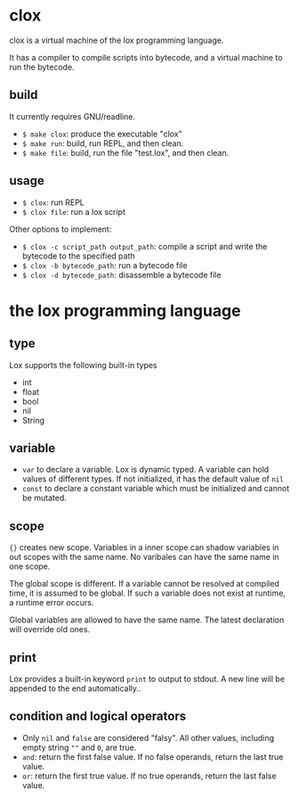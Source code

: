 
# clox
clox is a virtual machine of the lox programming language. 

It has a compiler to compile scripts into bytecode, and a virtual machine to run the bytecode.

## build

It currently requires GNU/readline.

* `$ make clox`: produce the executable "clox"
* `$ make run`: build, run REPL, and then clean.
* `$ make file`: build, run the file "test.lox", and then clean.

## usage
* `$ clox`: run REPL
* `$ clox file`: run a lox script 

Other options to implement:
* `$ clox -c script_path output_path`: compile a script and write the bytecode to the specified path
* `$ clox -b bytecode_path`: run a bytecode file
* `$ clox -d bytecode_path`: disassemble a bytecode file

# the lox programming language

## type
Lox supports the following built-in types
* int 
* float
* bool
* nil
* String

## variable
* `var` to declare a variable. Lox is dynamic typed. A variable can hold values of different types. If not initialized, it has the default value of `nil`
* `const` to declare a constant variable which must be initialized and cannot be mutated.

## scope
`{}` creates new scope. Variables in a inner scope can shadow variables in out scopes with the same name. No varibales can have the same name in one scope. 

The global scope is different. If a variable cannot be resolved at compiled time, it is assumed to be global. If such a variable does not exist at runtime,
a runtime error occurs.

Global variables are allowed to have the same name. The latest declaration will override old ones.

## print
Lox provides a built-in keyword `print` to output to stdout. A new line will be appended to the end automatically..

## condition and logical operators
* Only `nil` and `false` are considered "falsy". All other values, including empty string `""` and `0`, are true.
* `and`: return the first false value. If no false operands, return the last true value.
* `or`: return the first true value. If no true operands, return the last false value.


